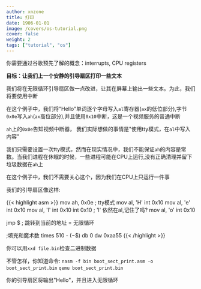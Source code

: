 ```yaml
---
author: xnzone 
title: 打印
date: 1906-01-01
image: /covers/os-tutorial.png
cover: false 
weight: 2
tags: ["tutorial", "os"]
---
```


你需要通过谷歌预先了解的概念：interrupts, CPU registers

**目标：让我们上一个安静的引导扇区打印一些文本**

我们将在无限循环引导扇区做一点改进，让其在屏幕上输出一些文本。为此，我们将要使用中断

在这个例子中，我们将"Hello"单词逐个字母写入`al`寄存器(`ax`的低位部分),字节`0x0e`写入`ah`(`ax`高位部分),并且使用`0x10`中断，这是一个视频服务的普通中断

`ah`上的`0x0e`告知视频中断器， 我们实际想做的事情是"使用tty模式，在`al`中写入内容"

我们只需要设置一次tty模式，然而在现实情况中，我们不能保证`ah`的内容是常数。当我们进程在休眠的时候，一些进程可能在CPU上运行,没有正确清理并留下垃圾数据在`ah`上

在这个例子中，我们不需要关心这个，因为我们在CPU上只运行一件事

我们的引导扇区像这样:

{{< highlight asm >}}
mov ah, 0x0e ; tty模式
mov al, 'H'
int 0x10
mov al, 'e'
int 0x10
mov al, 'l'
int 0x10
int 0x10 ; 'l' 依然在al,记住了吗? 
mov al, 'o'
int 0x10

jmp $ ; 跳转到当前的地址 = 无限循环

;填充和魔术数 
times 510 - ($-$$) db 0
dw 0xaa55
{{< /highlight  >}}

你可以用`xxd file.bin`检查二进制数据

不管怎样，你知道命令: `nasm -f bin boot_sect_print.asm -o boot_sect_print.bin` `qemu boot_sect_print.bin`

你的引导扇区将输出"Hello"，并且进入无限循环